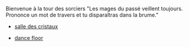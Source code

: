 Bienvenue à la tour des sorciers
"Les mages du passé veillent toujours. Prononce un mot de travers et tu disparaîtras dans la brume."
 
<ul>
  <li><a href="salledescristaux.md">salle des cristaux</li>      
  </ul>
<ul>
  <li><a href="dancefloor.md">dance floor</li>      
</ul>
